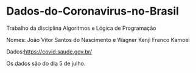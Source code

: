 # Dados-do-Coronavirus-no-Brasil
Trabalho da disciplina Algoritmos e Lógica de Programação

Nomes: João Vitor Santos do Nascimento e Wagner Kenji Franco Kamoei

Dados:https://covid.saude.gov.br/

Os dados são do dia 5 de julho.                                                  
